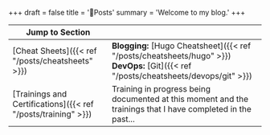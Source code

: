 +++
draft = false
title = '🔰Posts'
summary = 'Welcome to my blog.'
+++

| Jump to Section                                               |                                                                                                                                          |
| ------------------------------------------------------------- | ---------------------------------------------------------------------------------------------------------------------------------------- |
| [Cheat Sheets]({{< ref "/posts/cheatsheets" >}})              | **Blogging:** [Hugo Cheatsheet]({{< ref "/posts/cheatsheets/hugo" >}})<br>**DevOps:** [Git]({{< ref "/posts/cheatsheets/devops/git" >}}) |
| [Trainings and Certifications]({{< ref "/posts/training" >}}) | Training in progress being documented at this moment and the trainings that I have completed in the past...                              |

